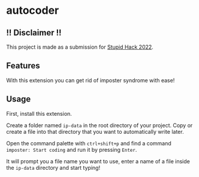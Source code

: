 # autocoder

## !! Disclaimer !!

This project is made as a submission for [Stupid Hack 2022](https://app.hackjunction.com/events/stupid-hack-2022).

## Features

With this extension you can get rid of imposter syndrome with ease!

## Usage

First, install this extension.

Create a folder named `ip-data` in the root directory of your project. Copy or create a file into that directory that you want to automatically write later.

Open the command palette with `ctrl+shift+p` and find a command `imposter: Start coding` and run it by pressing `Enter`.

It will prompt you a file name you want to use, enter a name of a file inside the `ip-data` directory and start typing!
